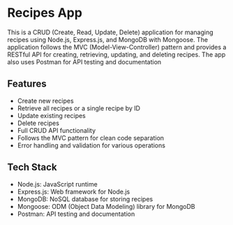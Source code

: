 # Recipes App
This is a CRUD (Create, Read, Update, Delete) application for managing recipes using Node.js, Express.js, and MongoDB with Mongoose. The application follows the MVC (Model-View-Controller) pattern and provides a RESTful API for creating, retrieving, updating, and deleting recipes. 
The app also uses Postman for API testing and documentation

## Features
- Create new recipes
- Retrieve all recipes or a single recipe by ID
- Update existing recipes
- Delete recipes
- Full CRUD API functionality
- Follows the MVC pattern for clean code separation
- Error handling and validation for various operations

## Tech Stack
- Node.js: JavaScript runtime
- Express.js: Web framework for Node.js
- MongoDB: NoSQL database for storing recipes
- Mongoose: ODM (Object Data Modeling) library for MongoDB
- Postman: API testing and documentation
